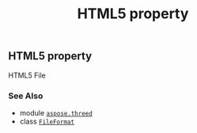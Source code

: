 ﻿---
title: HTML5 property
second_title: Aspose.3D for Python via .NET API References
description: 
type: docs
weight: 320
url: /aspose.threed/fileformat/html5/
is_root: false
---

## HTML5 property


HTML5 File

### See Also
* module [`aspose.threed`](../../)
* class [`FileFormat`](/3d/python-net/aspose.threed/fileformat)
